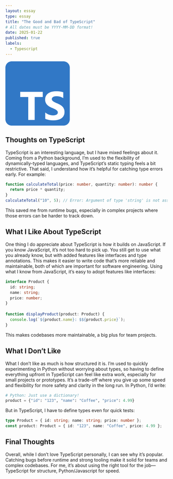 ```yaml
---
layout: essay
type: essay
title: "The Good and Bad of TypeScript"
# All dates must be YYYY-MM-DD format!
date: 2025-01-22
published: true
labels:
  - Typescript
---
```


<img width="200px" class="rounded float-start pe-4" src="../img/typescript.png">

## Thoughts on TypeScript
TypeScript is an interesting language, but I have mixed feelings about it. Coming from a Python background, I’m used to the flexibility of dynamically-typed languages, and TypeScript’s static typing feels a bit restrictive. That said, I understand how it’s helpful for catching type errors early. For example:

```typescript
function calculateTotal(price: number, quantity: number): number {
  return price * quantity;
}
calculateTotal("10", 5); // Error: Argument of type 'string' is not assignable to 'number'
```

This saved me from runtime bugs, especially in complex projects where those errors can be harder to track down.

## What I Like About TypeScript
One thing I do appreciate about TypeScript is how it builds on JavaScript. If you know JavaScript, it’s not too hard to pick up. You still get to use what you already know, but with added features like interfaces and type annotations. This makes it easier to write code that’s more reliable and maintainable, both of which are important for software engineering. Using what I know from JavaScript, it’s easy to adopt features like interfaces:

```typescript
interface Product {
  id: string;
  name: string;
  price: number;
}

function displayProduct(product: Product) {
  console.log(`${product.name}: $${product.price}`);
}
```

This makes codebases more maintainable, a big plus for team projects.

## What I Don’t Like
What I don’t like as much is how structured it is. I’m used to quickly experimenting in Python without worrying about types, so having to define everything upfront in TypeScript can feel like extra work, especially for small projects or prototypes. It’s a trade-off where you give up some speed and flexibility for more safety and clarity in the long run. In Python, I’d write:

```python
# Python: Just use a dictionary!
product = {"id": "123", "name": "Coffee", "price": 4.99}
```

But in TypeScript, I have to define types even for quick tests:

```typescript
type Product = { id: string; name: string; price: number };
const product: Product = { id: "123", name: "Coffee", price: 4.99 };
```

## Final Thoughts 
Overall, while I don’t love TypeScript personally, I can see why it’s popular. Catching bugs before runtime and strong tooling make it solid for teams and complex codebases. For me, it’s about using the right tool for the job—TypeScript for structure, Python/Javascript for speed.



